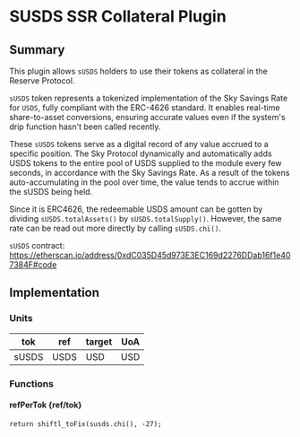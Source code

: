 # SUSDS SSR Collateral Plugin

## Summary

This plugin allows `sUSDS` holders to use their tokens as collateral in the Reserve Protocol.

`sUSDS` token represents a tokenized implementation of the Sky Savings Rate for `USDS`, fully compliant with the ERC-4626 standard. It enables real-time share-to-asset conversions, ensuring accurate values even if the system's drip function hasn't been called recently.

These `sUSDS` tokens serve as a digital record of any value accrued to a specific position. The Sky Protocol dynamically and automatically adds USDS tokens to the entire pool of USDS supplied to the module every few seconds, in accordance with the Sky Savings Rate. As a result of the tokens auto-accumulating in the pool over time, the value tends to accrue within the sUSDS being held.

Since it is ERC4626, the redeemable USDS amount can be gotten by dividing `sUSDS.totalAssets()` by `sUSDS.totalSupply()`. However, the same rate can be read out more directly by calling `sUSDS.chi()`.

`sUSDS` contract: <https://etherscan.io/address/0xdC035D45d973E3EC169d2276DDab16f1e407384F#code>

## Implementation

### Units

| tok   | ref  | target | UoA |
| ----- | ---- | ------ | --- |
| sUSDS | USDS | USD    | USD |

### Functions

#### refPerTok {ref/tok}

`return shiftl_toFix(susds.chi(), -27);`
